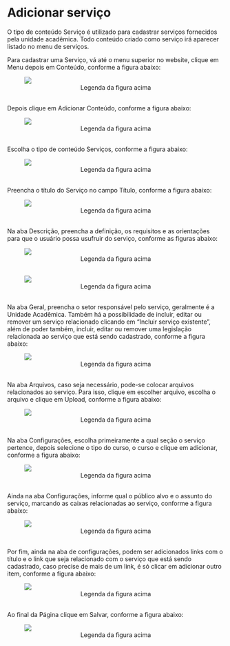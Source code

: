 # Adicionar serviço

O tipo de conteúdo Serviço é utilizado para cadastrar serviços fornecidos pela unidade acadêmica. Todo conteúdo criado como serviço irá aparecer listado no menu de serviços.

Para cadastrar uma Serviço, vá até o menu superior no website, clique em Menu depois em Conteúdo, conforme a figura abaixo:

<figure class="image">
  <img src="/imgs/4 - Adicionar Serviço/4 - Adicionar Serviço 1.1.png">
  <center><figcaption>Legenda da figura acima</figcaption></center>
  </br>
</figure>

Depois clique em Adicionar Conteúdo, conforme a figura abaixo:

<figure class="image">
  <img src="/imgs/4 - Adicionar Serviço/4 - Adicionar Serviço 1.2.png">
  <center><figcaption>Legenda da figura acima</figcaption></center>
  </br>
</figure>

Escolha o tipo de conteúdo Serviços, conforme a figura abaixo:

<figure class="image">
  <img src="/imgs/4 - Adicionar Serviço/4 - Adicionar Serviço 2.png">
  <center><figcaption>Legenda da figura acima</figcaption></center>
  </br>
</figure>

Preencha o título do Serviço no campo Título, conforme a figura abaixo:

<figure class="image">
  <img src="/imgs/4 - Adicionar Serviço/4 - Adicionar Serviço 3.png">
  <center><figcaption>Legenda da figura acima</figcaption></center>
  </br>
</figure>

Na aba Descrição, preencha a definição, os requisitos e as orientações para que o usuário possa usufruir do serviço, conforme as figuras abaixo:

<figure class="image">
  <img src="/imgs/4 - Adicionar Serviço/4 - Adicionar Serviço 4.1.png">
  <center><figcaption>Legenda da figura acima</figcaption></center>
  </br>
</figure>

<figure class="image">
  <img src="/imgs/4 - Adicionar Serviço/4 - Adicionar Serviço 4.2.png">
  <center><figcaption>Legenda da figura acima</figcaption></center>
  </br>
</figure>

Na aba Geral, preencha o setor responsável pelo serviço, geralmente é a Unidade Acadêmica. Também há a possibilidade de incluir, editar ou remover um serviço relacionado clicando em “Incluir serviço existente”, além de poder também,
incluir, editar ou remover uma legislação relacionada ao serviço que está sendo cadastrado, conforme a figura abaixo:

<figure class="image">
  <img src="/imgs/4 - Adicionar Serviço/4 - Adicionar Serviço 5.png">
  <center><figcaption>Legenda da figura acima</figcaption></center>
  </br>
</figure>

Na aba Arquivos, caso seja necessário, pode-se colocar arquivos relacionados ao serviço. Para isso, clique em escolher arquivo, escolha o arquivo e clique em Upload, conforme a figura abaixo:

<figure class="image">
  <img src="/imgs/4 - Adicionar Serviço/4 - Adicionar Serviço 6.png">
  <center><figcaption>Legenda da figura acima</figcaption></center>
  </br>
</figure>

Na aba Configurações, escolha primeiramente a qual seção o serviço pertence, depois selecione o tipo do curso, o curso e clique em adicionar, conforme a figura abaixo:

<figure class="image">
  <img src="/imgs/4 - Adicionar Serviço/4 - Adicionar Serviço 7.png">
  <center><figcaption>Legenda da figura acima</figcaption></center>
  </br>
</figure>

Ainda na aba Configurações, informe qual o público alvo e o assunto do serviço, marcando as caixas relacionadas ao serviço, conforme a figura abaixo:

<figure class="image">
  <img src="/imgs/4 - Adicionar Serviço/4 - Adicionar Serviço 8.png">
  <center><figcaption>Legenda da figura acima</figcaption></center>
  </br>
</figure>

Por fim, ainda na aba de configurações, podem ser adicionados links com o título e o link que seja relacionado com o serviço que está sendo cadastrado, caso precise de mais de um link, é só clicar em adicionar outro item, conforme a figura abaixo:

<figure class="image">
  <img src="/imgs/4 - Adicionar Serviço/4 - Adicionar Serviço 9.png">
  <center><figcaption>Legenda da figura acima</figcaption></center>
  </br>
</figure>

Ao final da Página clique em Salvar, conforme a figura abaixo:

<figure class="image">
  <img src="/imgs/4 - Adicionar Serviço/4 - Adicionar Serviço 10.png">
  <center><figcaption>Legenda da figura acima</figcaption></center>
  </br>
</figure>